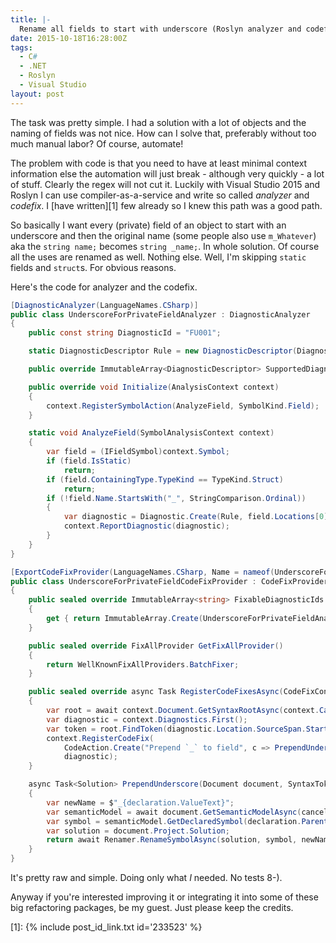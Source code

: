 ```yaml
---
title: |-
  Rename all fields to start with underscore (Roslyn analyzer and codefix)
date: 2015-10-18T16:28:00Z
tags:
  - C#
  - .NET
  - Roslyn
  - Visual Studio
layout: post
---
```

The task was pretty simple. I had a solution with a lot of objects and the naming of fields was not nice. How can I solve that, preferably without too much manual labor? Of course, automate!

<!-- excerpt -->

The problem with code is that you need to have at least minimal context information else the automation will just break - although very quickly - a lot of stuff. Clearly the regex will not cut it. Luckily with Visual Studio 2015 and Roslyn I can use compiler-as-a-service and write so called _analyzer_ and _codefix_. I [have written][1] few already so I knew this path was a good path.

So basically I want every (private) field of an object to start with an underscore and then the original name (some people also use `m_Whatever`) aka the `string name;` becomes `string _name;`. In whole solution. Of course all the uses are renamed as well. Nothing else. Well, I'm skipping `static` fields and `struct`s. For obvious reasons.

Here's the code for analyzer and the codefix.

```csharp
[DiagnosticAnalyzer(LanguageNames.CSharp)]
public class UnderscoreForPrivateFieldAnalyzer : DiagnosticAnalyzer
{
	public const string DiagnosticId = "FU001";

	static DiagnosticDescriptor Rule = new DiagnosticDescriptor(DiagnosticId, DiagnosticId, "Field {0} does not start with `_`", "Naming", DiagnosticSeverity.Warning, isEnabledByDefault: true);

	public override ImmutableArray<DiagnosticDescriptor> SupportedDiagnostics { get { return ImmutableArray.Create(Rule); } }

	public override void Initialize(AnalysisContext context)
	{
		context.RegisterSymbolAction(AnalyzeField, SymbolKind.Field);
	}

	static void AnalyzeField(SymbolAnalysisContext context)
	{
		var field = (IFieldSymbol)context.Symbol;
		if (field.IsStatic)
			return;
		if (field.ContainingType.TypeKind == TypeKind.Struct)
			return;
		if (!field.Name.StartsWith("_", StringComparison.Ordinal))
		{
			var diagnostic = Diagnostic.Create(Rule, field.Locations[0], field.Name);
			context.ReportDiagnostic(diagnostic);
		}
	}
}
```

```csharp
[ExportCodeFixProvider(LanguageNames.CSharp, Name = nameof(UnderscoreForPrivateFieldCodeFixProvider)), Shared]
public class UnderscoreForPrivateFieldCodeFixProvider : CodeFixProvider
{
	public sealed override ImmutableArray<string> FixableDiagnosticIds
	{
		get { return ImmutableArray.Create(UnderscoreForPrivateFieldAnalyzer.DiagnosticId); }
	}

	public sealed override FixAllProvider GetFixAllProvider()
	{
		return WellKnownFixAllProviders.BatchFixer;
	}

	public sealed override async Task RegisterCodeFixesAsync(CodeFixContext context)
	{
		var root = await context.Document.GetSyntaxRootAsync(context.CancellationToken).ConfigureAwait(false);
		var diagnostic = context.Diagnostics.First();
		var token = root.FindToken(diagnostic.Location.SourceSpan.Start);
		context.RegisterCodeFix(
			CodeAction.Create("Prepend `_` to field", c => PrependUnderscore(context.Document, token, c), UnderscoreForPrivateFieldAnalyzer.DiagnosticId),
			diagnostic);
	}

	async Task<Solution> PrependUnderscore(Document document, SyntaxToken declaration, CancellationToken cancellationToken)
	{
		var newName = $"_{declaration.ValueText}";
		var semanticModel = await document.GetSemanticModelAsync(cancellationToken).ConfigureAwait(false);
		var symbol = semanticModel.GetDeclaredSymbol(declaration.Parent, cancellationToken);
		var solution = document.Project.Solution;
		return await Renamer.RenameSymbolAsync(solution, symbol, newName, solution.Workspace.Options, cancellationToken).ConfigureAwait(false);
	}
}
```

It's pretty raw and simple. Doing only what _I_ needed. No tests 8-).

Anyway if you're interested improving it or integrating it into some of these big refactoring packages, be my guest. Just please keep the credits.

[1]: {% include post_id_link.txt id='233523' %}